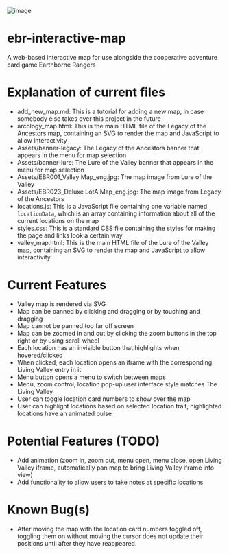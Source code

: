 ![image](https://github.com/user-attachments/assets/e416d7f3-f88b-4f12-ae41-f51b525be12d)

# ebr-interactive-map
A web-based interactive map for use alongside the cooperative adventure card game Earthborne Rangers

# Explanation of current files
* add_new_map.md: This is a tutorial for adding a new map, in case somebody else takes over this project in the future
* arcology_map.html: This is the main HTML file of the Legacy of the Ancestors map, containing an SVG to render the map and JavaScript to allow interactivity
* Assets/banner-legacy: The Legacy of the Ancestors banner that appears in the menu for map selection
* Assets/banner-lure: The Lure of the Valley banner that appears in the menu for map selection
* Assets/EBR001_Valley Map_eng.jpg: The map image from Lure of the Valley
* Assets/EBR023_Deluxe LotA Map_eng.jpg: The map image from Legacy of the Ancestors
* locations.js: This is a JavaScript file containing one variable named `locationData`, which is an array containing information about all of the current locations on the map
* styles.css: This is a standard CSS file containing the styles for making the page and links look a certain way
* valley_map.html: This is the main HTML file of the Lure of the Valley map, containing an SVG to render the map and JavaScript to allow interactivity

# Current Features
* Valley map is rendered via SVG
* Map can be panned by clicking and dragging or by touching and dragging
* Map cannot be panned too far off screen
* Map can be zoomed in and out by clicking the zoom buttons in the top right or by using scroll wheel
* Each location has an invisible button that highlights when hovered/clicked
* When clicked, each location opens an iframe with the corresponding Living Valley entry in it
* Menu button opens a menu to switch between maps
* Menu, zoom control, location pop-up user interface style matches The Living Valley
* User can toggle location card numbers to show over the map
* User can highlight locations based on selected location trait, highlighted locations have an animated pulse

# Potential Features (TODO)
* Add animation (zoom in, zoom out, menu open, menu close, open Living Valley iframe, automatically pan map to bring Living Valley iframe into view)
* Add functionality to allow users to take notes at specific locations

# Known Bug(s)
* After moving the map with the location card numbers toggled off, toggling them on without moving the cursor does not update their positions until after they have reappeared.
